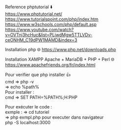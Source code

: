 Reference phptutorial ⬇️ <br>
      https://www.phptutorial.net/ <br>
      https://www.tutorialspoint.com/php/index.htm <br>
      https://www.w3schools.com/php/default.asp <br>
      https://www.youtube.com/watch?v=OVTnj3hcHuc&list=PLjwdMgw5TTLVDv-ceONHM_C19dPW1MAMD&index=3


Installation php 🌐
      https://www.php.net/downloads.php

Installation XAMPP Apache + MariaDB + PHP + Perl 🌐
     https://www.apachefriends.org/fr/index.html

Pour verifier que php installer 👍 <br>
    cmd => php -v <br>
        => echo %path% <br>
Pour installer : <br>
  cmd =>  SET PATH=%PATH%;H:PHP <br>

Pour exécuter le code : <br>
   exmple  : => cd tutoriel <br>
             => php exmpl.php 
pour executer dans navigateur <br>
   php -S localhost:3000